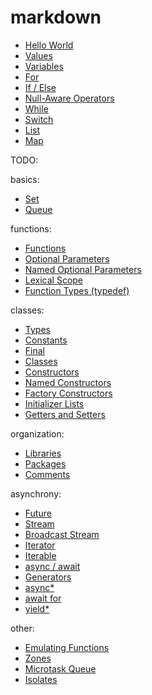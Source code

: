 # markdown

- [Hello World](examples/hello_world/)
- [Values](examples/values/)
- [Variables](examples/variables/)
- [For](examples/for/)
- [If / Else](examples/ifelse/)
- [Null-Aware Operators](examples/null_aware/)
- [While](examples/while/)
- [Switch](examples/switch/)
- [List](examples/list/)
- [Map](examples/map/)

TODO: 

basics:

- [Set](examples/Set.html)
- [Queue](examples/queue.html)

functions:

- [Functions](examples/functions.html)
- [Optional Parameters](examples/optional-parameters.html)
- [Named Optional Parameters](examples/optional-parameters.html)
- [Lexical Scope](examples/lexical-scope.html)
- [Function Types (typedef)](examples/typedef.html)

classes:

- [Types](examples/types.html)
- [Constants](examples/const.html)
- [Final](examples/Const.html)
- [Classes](examples/classes.html)
- [Constructors](examples/constructors.html)
- [Named Constructors](examples/constructors.html)
- [Factory Constructors](examples/factory-constructors.html)
- [Initializer Lists](examples/initializer-lists.html)
- [Getters and Setters](examples/getters-setters.html)

organization:

- [Libraries](examples/libraries.html)
- [Packages](examples/packages.html)
- [Comments](examples/comments.html)

asynchrony:

- [Future](examples/future.html)
- [Stream](examples/stream.html)
- [Broadcast Stream](examples/broadcast-stream.html)
- [Iterator](examples/iterator.html)
- [Iterable](examples/iterable.html)
- [async / await](examples/async-await.html)
- [Generators](examples/generators.html)
- [async*](examples/async-star.html)
- [await for](examples/await-for.html)
- [yield*](examples/yield-star.html)


other:

- [Emulating Functions](examples/emulating-functions.html)
- [Zones](examples/zones.html)
- [Microtask Queue](examples/microtask-queue.html)
- [Isolates](examples/isolates.html)

